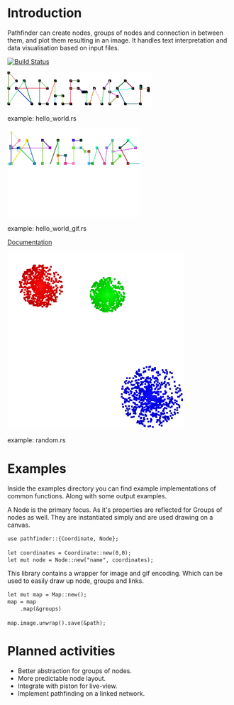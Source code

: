# Introduction
Pathfinder can create nodes, groups of nodes and connection in between them, and plot them resulting in an image.
It handles text interpretation and data visualisation based on input files.


[![Build Status](https://travis-ci.org/pontuslaestadius/pathfinder.svg?branch=master)](https://travis-ci.org/pontuslaestadius/pathfinder)
 
![Pathfinder Logotype](examples/example2.png "Logo")

example: hello_world.rs

![Pathfinder Logotype_gif](examples/hello_world.gif "Gif")

example: hello_world_gif.rs

[Documentation](https://docs.rs/pathfinder/0.2.1/pathfinder/)

![Groups example](examples/random.png "groups")

example: random.rs

# Examples
Inside the examples directory you can find example implementations of common functions. Along with some output examples.

A Node is the primary focus. As it's properties are reflected for Groups of nodes as well.
They are instantiated simply and are used drawing on a canvas.
```
use pathfinder::{Coordinate, Node};

let coordinates = Coordinate::new(0,0);
let mut node = Node::new("name", coordinates);
```

This library contains a wrapper for image and gif encoding. Which can be used to easily draw up node, groups and links.
```
let mut map = Map::new();
map = map
    .map(&groups)

map.image.unwrap().save(&path);
```

# Planned activities
- Better abstraction for groups of nodes.
- More predictable node layout.
- Integrate with piston for live-view.
- Implement pathfinding on a linked network.
